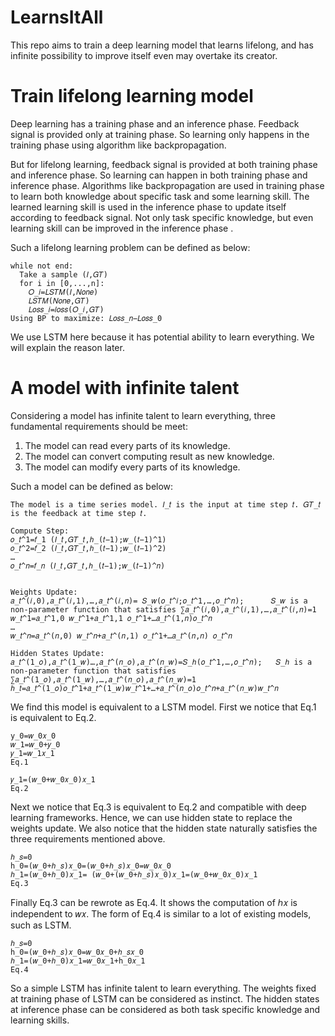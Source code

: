 # LearnsItAll
This repo aims to train a deep learning model that learns lifelong, and has infinite possibility to improve itself even may overtake its creator. 
# Train lifelong learning model
Deep learning has a training phase and an inference phase. Feedback signal is provided only at training phase. So learning only happens in the training phase using algorithm like backpropagation. 

But for lifelong learning, feedback signal is provided at both training phase and inference phase. So learning can happen in both training phase and inference phase. Algorithms like backpropagation are used in training phase to learn both knowledge about specific task and some learning skill. The learned learning skill is used in the inference phase to update itself according to feedback signal. Not only task specific knowledge, but even learning skill can be improved in the inference phase .

Such a lifelong learning problem can be defined as below:
```
while not end:
  Take a sample (𝐼,𝐺𝑇)
  for i in [0,...,n]:
    𝑂_𝑖=𝐿𝑆𝑇𝑀(𝐼,𝑁𝑜𝑛𝑒)
    𝐿𝑆𝑇𝑀(𝑁𝑜𝑛𝑒,𝐺𝑇)
    𝐿𝑜𝑠𝑠_𝑖=𝑙𝑜𝑠𝑠(𝑂_𝑖,𝐺𝑇)
Using BP to maximize: 𝐿𝑜𝑠𝑠_𝑛−𝐿𝑜𝑠𝑠_0
```
We use LSTM here because it has potential ability to learn everything. We will explain the reason later.

# A model with infinite talent
Considering a model has infinite talent to learn everything, three fundamental requirements should be meet:
1. The model can read every parts of its knowledge.
2. The model can convert computing result as new knowledge.
3. The model can modify every parts of its knowledge. 

Such a model can be defined as below:
```
The model is a time series model. 𝐼_𝑡 is the input at time step 𝑡. 𝐺𝑇_𝑡 is the feedback at time step 𝑡.

Compute Step:
𝑜_𝑡^1=𝑓_1 (𝐼_𝑡,𝐺𝑇_𝑡,ℎ_(𝑡−1);𝑤_(𝑡−1)^1)
𝑜_𝑡^2=𝑓_2 (𝐼_𝑡,𝐺𝑇_𝑡,ℎ_(𝑡−1);𝑤_(𝑡−1)^2)
…
𝑜_𝑡^𝑛=𝑓_𝑛 (𝐼_𝑡,𝐺𝑇_𝑡,ℎ_(𝑡−1);𝑤_(𝑡−1)^𝑛)


Weights Update:
𝑎_𝑡^(𝑖,0),𝑎_𝑡^(𝑖,1),…,𝑎_𝑡^(𝑖,𝑛)= 𝑆_𝑤(𝑜_𝑡^𝑖;𝑜_𝑡^1,…,𝑜_𝑡^𝑛);      𝑆_𝑤 is a non-parameter function that satisfies ∑𝑎_𝑡^(𝑖,0),𝑎_𝑡^(𝑖,1),…,𝑎_𝑡^(𝑖,𝑛)=1
𝑤_𝑡^1=𝑎_𝑡^1,0 𝑤_𝑡^1+𝑎_𝑡^1,1 𝑜_𝑡^1+…𝑎_𝑡^(1,𝑛)𝑜_𝑡^𝑛
…
𝑤_𝑡^𝑛=𝑎_𝑡^(𝑛,0) 𝑤_𝑡^𝑛+𝑎_𝑡^(𝑛,1) 𝑜_𝑡^1+…𝑎_𝑡^(𝑛,𝑛) 𝑜_𝑡^𝑛

Hidden States Update:
𝑎_𝑡^(1_𝑜),𝑎_𝑡^(1_𝑤)…,𝑎_𝑡^(𝑛_𝑜),𝑎_𝑡^(𝑛_𝑤)=𝑆_ℎ(𝑜_𝑡^1,…,𝑜_𝑡^𝑛);   𝑆_ℎ is a non-parameter function that satisfies ∑𝑎_𝑡^(1_𝑜),𝑎_𝑡^(1_𝑤),…,𝑎_𝑡^(𝑛_𝑜),𝑎_𝑡^(𝑛_𝑤)=1
ℎ_𝑡=𝑎_𝑡^(1_𝑜)𝑜_𝑡^1+𝑎_𝑡^(1_𝑤)𝑤_𝑡^1+…+𝑎_𝑡^(𝑛_𝑜)𝑜_𝑡^𝑛+𝑎_𝑡^(𝑛_𝑤)𝑤_𝑡^𝑛
```

We find this model is equivalent to a LSTM model.
First we notice that Eq.1 is equivalent to Eq.2. 
```
y_0=𝑤_0𝑥_0
𝑤_1=𝑤_0+𝑦_0
𝑦_1=𝑤_1𝑥_1
Eq.1 
```
```
𝑦_1=(𝑤_0+𝑤_0𝑥_0)𝑥_1
Eq.2
```
Next we notice that Eq.3 is equivalent to Eq.2 and compatible with deep learning frameworks. Hence, we can use hidden state to replace the weights update. We also notice that the hidden state naturally satisfies the three requirements mentioned above.  
```
ℎ_𝑠=0 
h_0=(𝑤_0+ℎ_𝑠)𝑥_0=(𝑤_0+ℎ_𝑠)𝑥_0=𝑤_0𝑥_0
ℎ_1=(𝑤_0+ℎ_0)𝑥_1= (𝑤_0+(𝑤_0+ℎ_𝑠)𝑥_0)𝑥_1=(𝑤_0+𝑤_0𝑥_0)𝑥_1
Eq.3
```
Finally Eq.3 can be rewrote as Eq.4. It shows the computation of ℎ𝑥 is independent to 𝑤𝑥. The form of Eq.4 is similar to a lot of existing models, such as LSTM. 
```
ℎ_𝑠=0 
h_0=(𝑤_0+ℎ_𝑠)𝑥_0=𝑤_0𝑥_0+ℎ_𝑠𝑥_0
ℎ_1=(𝑤_0+ℎ_0)𝑥_1=𝑤_0𝑥_1+h_0𝑥_1
Eq.4
```
So a simple LSTM has infinite talent to learn everything. The weights fixed at training phase of LSTM can be considered as instinct. The hidden states at inference phase can be considered as both task specific knowledge and learning skills.


